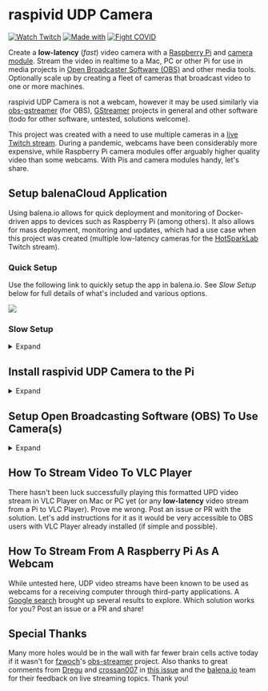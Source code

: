# raspivid UDP Camera

[![Watch Twitch](https://img.shields.io/badge/watch-Twitch-blueviolet.svg)](https://twitch.tv/hotsparklab) [![Made with](https://img.shields.io/badge/made%20with-coffee-orange)](https://streamelements.com/hotsparklab/tip) [![Fight COVID](https://img.shields.io/badge/fight-covid-red)](https://foldforcovid.io/)

Create a **low-latency** (*fast*) video camera with a [Raspberry Pi](https://www.raspberrypi.org/) and [camera module](https://www.raspberrypi.org/products/camera-module-v2/). Stream the video in realtime to a Mac, PC or other Pi for use in media projects in [Open Broadcaster Software (OBS)](https://obsproject.com/) and other media tools. Optionally scale up by creating a fleet of cameras that broadcast video to one or more machines.

raspivid UDP Camera is not a webcam, however it may be used similarly via [obs-gstreamer](https://github.com/fzwoch/obs-gstreamer) (for OBS), [GStreamer](https://gstreamer.freedesktop.org/) projects in general and other software (todo for other software, untested, solutions welcome).

This project was created with a need to use multiple cameras in a [live Twitch stream](https://twitch.tv/hotsparklab). During a pandemic, webcams have been considerably more expensive, while Raspberry Pi camera modules offer arguably higher quality video than some webcams. With Pis and camera modules handy, let's share.

## Setup balenaCloud Application

Using balena.io allows for quick deployment and monitoring of Docker-driven apps to devices such as Raspberry Pi (among others). It also allows for mass deployment, monitoring and updates, which had a use case when this project was created (multiple low-latency cameras for the [HotSparkLab](https://twitch.tv/hotsparklab) Twitch stream).

### Quick Setup

Use the following link to quickly setup the app in balena.io. See *Slow Setup* below for full details of what's included and various options.

[![](https://www.balena.io/deploy.png)](https://dashboard.balena-cloud.com/deploy)

### Slow Setup

<details>
  <summary>Expand</summary>

  Here's a full run-through from scratch if not using the deploy button above, including descriptions of available options and where they live.

  ## Configure the Pi Camera Fleet
  
  Setup a [belana.io account](https://dashboard.balena-cloud.com/signup).

  On the [Applications dashboard](https://dashboard.balena-cloud.com/apps), choose **Create application**.

  The camera fleet of one or more Pis will be configured with defaults that will apply to all potential camera devices. Select **Fleet configuration** on the left navigation.

  Under **CUSTOM CONFIGURATION VARIABLES**, add the following variables and values. Memory will adapt to what's available on the Pi:

  | Variable Name | Value |
  | --- | --- |
  | BALENA_HOST_CONFIG_start_x | 1 |
  | BALENA_HOST_CONFIG_gpu_mem_256 | 192 |
  | BALENA_HOST_CONFIG_gpu_mem_512 | 256 |
  | BALENA_HOST_CONFIG_gpu_mem_1024 | 448 |

  Select **Environment Variables** in the left menu. Add the following required environment variables and values that tell the camera which computer to broadcast to.

  | Environment Variable | Value | Description |
  | --- | --- | --- |
  | STREAM_DESTINATION_IP | Example: 192.168.0.10 | This is the local IP address of the computer that will receive the UDP video stream. |
  | STREAM_DESTINATION_PORT | Example: 5001 | This is the the port of the receiving computer to send to. Note that this will need to be unique per camera if the computer is receiving multiple video streams. As this is in the fleet environment variables as the default, it can be overridden per device as needed. |

  Additional optional environment variables may be set as needed to customize camera/raspivid settings.

  | Environment Variable | Default Value | Description |
  | --- | --- | --- |
  | WIDTH | 1280 | Available camera image width as [supported by raspistill](https://www.raspberrypi.org/documentation/raspbian/applications/camera.md) (see 'Version 1.x' and 'Version 2.x' depending on Pi camera version used). Choose an option that pairs with IMAGE_HEIGHT. |
  | HEIGHT | 720 | Available camera image height as [supported by raspistill](https://www.raspberrypi.org/documentation/raspbian/applications/camera.md) (see 'Version 1.x' and 'Version 2.x' depending on Pi camera version used). |
  | ROTATION | 0 | Supported image rotation values: `0`, `90`, `180` or `270` |
  | FLIP_HORIZONTAL |  | Flip the image horizontally. If enabling, use a value of `-hf`. |
  | FLIP_VERTICAL |  | Flip the image vertically. If enabling, use a value of `-vf`. |
  | FRAMES_PER_SECOND | 30 | A framerate of `2` to `30` frames per second is supported. |
  | INTRA_REFRESH_PERIOD | 60 | This option specifies the number of frames between each I-frame. Larger numbers will reduce the size of the resulting video. Smaller numbers make the stream less error-prone. |
  | BITRATE | 2500000 | Bits per second. 2500000 would be 2.5Mbits/s. Setting to high will result in stuttering video (untested in this project so far, 2500000 was smooth with Ethernet connection). |
  | METERING_MODE | average | The following metering modes are supported: `average`, `spot`, `backlit` or `matrix`. See -mm details [here](https://www.raspberrypi.org/documentation/raspbian/applications/camera.md) for full details. |
  | EXPOSURE_MODE | fixedfps | The following exposure modes are supported: `auto`, `night`, `nightpreview`, `backlight`, `spotlight`, `sports`, `snow`, `beach`, `verylong`, `fixedfps`, `antishake`, `fireworks`. See -ex details [here](https://www.raspberrypi.org/documentation/raspbian/applications/camera.md) for full details. |

  ## Uplaod Application via balena.io CLI

  lone the raspivid UDP Camera repository.

  ```
  git clone https://github.com/hotsparklab/raspivid-udp-camera.git
  ```

  Follow [these instructions](https://www.balena.io/docs/reference/balena-cli/) to install the balena.io CLI, used to upload the project locally to the balena.io application.

  Login via the CLI (web authentication option when asked is recommended)

  ```
  balena login
  ```

  List available projects.

  ```
  balena apps
  ```

  Take note of the app name that was created for raspivid UDP Camera and push to the app.

  ```
  balena push your-app-name-here
  ```

  🦄 A successful deploy will end with an ascii art unicorn named Charlie.

</details>

## Install raspivid UDP Camera to the Pi

<details>
  <summary>Expand</summary>

  In the balena.io dashboard, choose **Devices** in the left navigation.

  Click the **Add Device** button at the top.

  In the modal window, set an Application Name and choose the device type, `Raspberry Pi 3` for example (several Pis supported, tested on Pi 3 and Zero Wireless), then choose **Create new application**. Note: Wireless setup can also be configured here. Wireless connections could result in added latency or dropped frames when viewing the camera depending on the connection.

  After downloading the application for the device, it can be burned to a MicroSD card using [balenaEtcher](https://www.balena.io/etcher/). Ensure the camera is installed properly to the Pi. Insert the card. Plug-in via Ethernet on same switch or use wireless if configured as such. Power the device and wait for a couple minutes. Connection status can be tracked on the Balena.io dashboard.

  ## How Stream Video In Open Broadcaster Software via GStreamer (OBS)

  GStreamer is a robust, open source multimedia framework, in this use case great for the purpose of receiving and displaying video broadcasted from the Pi. The [obs-gstreamer](https://obsproject.com/forum/resources/obs-gstreamer.696/) plugin bridges the gap between GStreamer and OBS, allowing configuration and display within OBS for a new "GStreamer source" (kinda like VLC Player, more robust and without a UI).
</details>

## Setup Open Broadcasting Software (OBS) To Use Camera(s)

<details>
  <summary>Expand</summary>

  ### Install GStreamer (Windows 10)

  For the [obs-gstreamer](https://github.com/fzwoch/obs-gstreamer) to work, GStreamer runtime and the GStreamer development SDK will need to be installed to the PC. Note: There's an experimental Mac and Linux obs-gstreamer plugin, untested here. Post an issue or PR to inform us how it works if you use it.

  Download the **MinGW 64-bit** (or 32-bit if needed) runtime and development installers from [GStreamer's website](https://gstreamer.freedesktop.org/download/) and install.

  ### Add GStreamer to PATH Environment Variable (Windows 10)

  An environment variable will need to be added to Windows PATH so that obs-gstreamer knows where to look for GStreamer. Otherwise, it won't show as an option in OBS.

  Open Control Panel and search for **environment variables** on the top-right.

  Choose **Edit environment variables for your account**.

  Add a new environment variable with **variable name** of `GSTREAMER_1_0_ROOT_X86_64` and **variable value** of `C:\gstreamer\1.0\x86_64` (or wherever you installed GStreamer if different).

  Hit the **OK** button, then the parent window's **OK** button to finish up.

  ## Install obs-gstreamer Plugin to OBS

  obs-gstreamer will enable a new configurable "GStreamer source" in OBS.
  
  Visit the [obs-gstreamer](https://obsproject.com/forum/resources/obs-gstreamer.696/) page and choose **Go to download**.

  Download and extract the latest **obs-gstreamer.zip**.

  copy **obs-gstreamer.dll** into **C:\Program Files\OBS\plugins** (64-bit) or **C:\Program Files (x86)\OBS\plugins** (32-bit), altered if OBS was installed elsewhere.

  ## Add Streaming Video From Raspberry Pi To OBS

  Now for the fun part. Get live, low-latency video from the Pi to show in OBS as a video source.

  ### Find Streaming Computer IP Address

  The Pi with camera will send video to the streaming computer via UDP. To do that, the Pi will need to know the streaming computer's local IP address.

  In Windows, type `cmd` in the Windows Start search bar and hit enter to launch Windows terminal.

  Type, `ipconfig` and press Enter.

  The IP address will be towards the top and looking similar to, `192.168.0.X (just not the .255 one listed). Note that address.

  ### Point the Pi Fleet To the Streaming PC

  Back to the balena.io for a moment, visit the application's Environment Variables page. Update **STREAM_DESTINATION_IP**  value to the noted IP address above.

  If multiple Pis are going to be running the application for the same streaming computer, make sure each device specifies a unique **STREAM_DESTINATION_PORT**, e.g. `5001`, `5002`, etc.

  ### Add a GStreamer Source in OBS

  Launch OBS.

  With a scene active, under **Sources**, choose **+**.

  Select **GStreamer Source**.

  In the pipeline field enter the following, replacing YOUR_PI_PORT with the port specified in belana.io for that device (or fleet port is fine if there's only one device).

  ```
  udpsrc port=YOUR_PI_PORT ! h264parse ! avdec_h264 ! video.
  ```

  If/when the Pi is booted and running, the camera source will be displayed in the scene and can be scaled and filtered to taste. Note: Pi status can be monitored in the balena.io dashboard with latest logs shown.

  🚨🎉🚨🎉

</details>

## How To Stream Video To VLC Player

There hasn't been luck successfully playing this formatted UPD video stream in VLC Player on Mac or PC yet (or any **low-latency** video stream from a Pi to VLC Player). Prove me wrong. Post an issue or PR with the solution. Let's add instructions for it as it would be very accessible to OBS users with VLC Player  already installed (if simple and possible).

## How To Stream From A Raspberry Pi As A Webcam

While untested here, UDP video streams have been known to be used as webcams for a receiving computer through third-party applications. A [Google search](https://www.google.com/search?q=use+udp+camera+as+webcam+source&oq=use+udp) brought up several results to explore. Which solution works for you? Post an issue or a PR and share!

## Special Thanks

Many more holes would be in the wall with far fewer brain cells active today if it wasn't for [fzwoch](https://github.com/fzwoch)'s [obs-streamer](https://obsproject.com/forum/resources/obs-gstreamer.696/) project. Also thanks to great comments from [Dregu](https://github.com/Dregu) and [crossan007](https://github.com/crossan007) in [this issue](https://github.com/fzwoch/obs-gstreamer/issues/3) and the [balena.io](https://balena.io) team for their feedback on live streaming topics. Thank you!